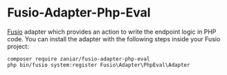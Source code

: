 Fusio-Adapter-Php-Eval
=====

[Fusio] adapter which provides an action to write the endpoint logic in PHP code. You can install the adapter with the following steps inside 
your Fusio project:

    composer require zaniar/fusio-adapter-php-eval
    php bin/fusio system:register Fusio\Adapter\PhpEval\Adapter

[Fusio]: http://fusio-project.org/
